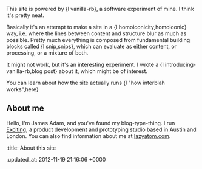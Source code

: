 This site is powered by {l vanilla-rb}, a software experiment of mine. I think it's pretty neat.

Basically it's an attempt to make a site in a {l homoiconicity,homoiconic} way, i.e. where the lines between content and structure blur as much as possible. Pretty much everything is composed from fundamental building blocks called {l snip,snips}, which can evaluate as either content, or processing, or a mixture of both.

It might not work, but it's an interesting experiment. I wrote a {l introducing-vanilla-rb,blog post} about it, which might be of interest.

You can learn about how the site actually runs {l "how interblah works",here}

About me
-------

Hello, I'm James Adam, and you've found my blog-type-thing. I run [Exciting](http://exciting.io), a product development and prototyping studio based in Austin and London. You can also find information about me at [lazyatom.com](http://lazyatom.com).

:title: About this site

:updated_at: 2012-11-19 21:16:06 +0000
